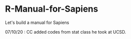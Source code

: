 # R-Manual-for-Sapiens
Let's build a manual for Sapiens

07/10/20 : CC added codes from stat class he took at UCSD. 
